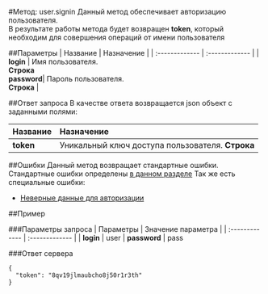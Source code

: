 #Метод: user.signin <a name="user.signin"/>
Данный метод обеспечивает авторизацию пользователя.  
В результате работы метода будет возвращен **token**, который необходим для совершения операций от имени пользователя

##Параметры
| Название     | Назначение     |
| :------------- | :------------- |
| **login**      | Имя пользователя.  <br>**Строка**       
**password**| Пароль пользователя. <br>**Строка** |

##Ответ запроса
В качестве ответа возвращается json объект с заданными полями:

| Название        | Назначение     |
| :------------- | :------------- |
|**token**| Уникальный ключ доступа пользователя. **Строка**|


##Ошибки
Данный метод возвращает стандартные ошибки.  
Стандартные ошибки определены [в данном разделе](#errors)
Так же есть специальные ошибки:
- [Неверные данные для авторизации](#AuthError)

##Пример

###Параметры запроса
| Параметры | Значение параметра     |
| :------------- | :------------- |
| **login**       | user       |
**password** | pass

###Ответ сервера

```
{
  "token": "8qv19jlmaubcho8j50r1r3th"
}
```
